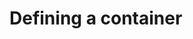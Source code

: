 ﻿# Defining a container

<!-- link to version in Portuguese -->
<div data-alt-locales="pt-br"></div>
